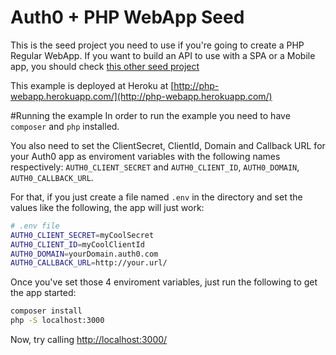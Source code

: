 # Auth0 + PHP WebApp Seed
This is the seed project you need to use if you're going to create a PHP Regular WebApp. If you want to build an API to use with a SPA or a Mobile app, you should check [this other seed project](https://github.com/auth0/auth0-PHP/tree/master/examples/basic-api)

This example is deployed at Heroku at [http://php-webapp.herokuapp.com/](http://php-webapp.herokuapp.com/)

#Running the example
In order to run the example you need to have `composer` and `php` installed.

You also need to set the ClientSecret, ClientId, Domain and Callback URL for your Auth0 app as enviroment variables with the following names respectively: `AUTH0_CLIENT_SECRET` and `AUTH0_CLIENT_ID`, `AUTH0_DOMAIN`, `AUTH0_CALLBACK_URL`.

For that, if you just create a file named `.env` in the directory and set the values like the following, the app will just work:

````bash
# .env file
AUTH0_CLIENT_SECRET=myCoolSecret
AUTH0_CLIENT_ID=myCoolClientId
AUTH0_DOMAIN=yourDomain.auth0.com
AUTH0_CALLBACK_URL=http://your.url/
````

Once you've set those 4 enviroment variables, just run the following to get the app started:

````bash
composer install
php -S localhost:3000
````

Now, try calling [http://localhost:3000/](http://localhost:3000/)
